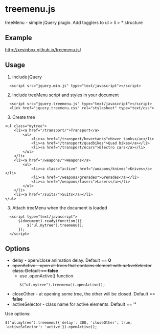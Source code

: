 # treemenu.js
treeMenu - simple jQuery plugin. Add togglers to ul > li > *  structure

## Example

http://xevinbox.github.io/treemenu.js/

## Usage

1. include jQuery
  ````
    <script src="jquery.min.js" type="text/javascript"></script>
  ````

2. include treeMenu script and styles in your document
  ````
    <script src="jquery.treemenu.js" type="text/javascript"></script>
    <link href="jquery.treemenu.css" rel="stylesheet" type="text/css">
  ````

3. Create tree
  ````
  <ul class="mytree">
      <li><a href="/transport/">Transport</a>
          <ul>
              <li><a href="/transport/hovertanks">Hover tanks</a></li>
              <li><a href="/transport/quadbikes">Quad bikes</a></li>
              <li><a href="/transport/ecars">Electro cars</a></li>
          </ul>
      </li>
      <li><a href="/weapons/">Weapons</a>
          <ul>
              <li><a class="active" href="/weapons/knives">Knives</a></li>
              <li><a href="/weapons/grenades">Grenades</a></li>
              <li><a href="/weapons/lasers">Lasers</a></li>
          </ul>
      </li>
      <li><a href="/suits/">Suits</a></li>
  </ul>
  ````

3. Attach treeMenu when the document is loaded
  ````
    <script type="text/javascript">
        $(document).ready(function(){
            $("ul.mytree").treemenu();
        });
    </script>
  ````

## Options
  * delay - open/close animation delay. Default == **0**
  * ~~openActive - open all trees that contains element with *activeSelector* class. Default == **false**~~
    * use .openActive() function
      ````
      $("ul.mytree").treemenu().openActive();
      ````
  * closeOther - at opening some tree, the other will be closed. Default == **false**
  * activeSelector - class name for active elements. Default == **''**

Use options:
  ````
  $("ul.mytree").treemenu({'delay': 300, 'closeOther': true, 'activeSelector': 'active'}).openActive();
  ````
